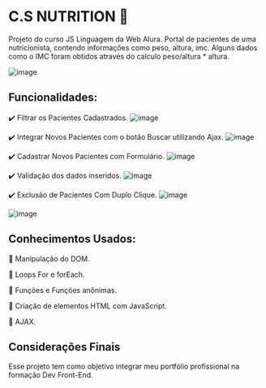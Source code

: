 # C.S NUTRITION :hospital:

Projeto do curso JS Linguagem da Web Alura. Portal de pacientes de uma nutricionista, contendo informações como peso, altura, imc. 
Alguns dados como o IMC foram obtidos através do calculo peso/altura * altura. 

![image](https://user-images.githubusercontent.com/67697559/105250935-5cad2480-5b59-11eb-9f2c-159125542659.png)

## Funcionalidades: 

:heavy_check_mark: Filtrar os Pacientes Cadastrados.
![image](https://user-images.githubusercontent.com/67697559/105251062-9716c180-5b59-11eb-900e-fa10645077d9.png)

:heavy_check_mark: Integrar Novos Pacientes com o botão Buscar utilizando Ajax. 
![image](https://user-images.githubusercontent.com/67697559/105251156-bd3c6180-5b59-11eb-9078-f62c7ace00c7.png) 

:heavy_check_mark: Cadastrar Novos Pacientes com Formulário.
![image](https://user-images.githubusercontent.com/67697559/105251224-da713000-5b59-11eb-9243-f1c1f90e082a.png)

:heavy_check_mark: Validação dos dados inseridos.
![image](https://user-images.githubusercontent.com/67697559/105251679-bfeb8680-5b5a-11eb-91c7-ef313c32a63d.png)

:heavy_check_mark: Exclusão de Pacientes Com Duplo Clique.
![image](https://user-images.githubusercontent.com/67697559/105251359-14423680-5b5a-11eb-9e75-d3d4d2c35842.png)

![image](https://user-images.githubusercontent.com/67697559/105251394-2623d980-5b5a-11eb-923b-cf0dc4a95af3.png)

## Conhecimentos Usados:

 :pushpin: Manipulação do DOM.

:pushpin: Loops For e forEach.

:pushpin: Funções e Funções anônimas.

:pushpin: Criação de elementos HTML com JavaScript. 

:pushpin: AJAX.



## Considerações Finais

Esse projeto tem como objetivo integrar meu portfólio profissional na formação Dev Front-End. 
